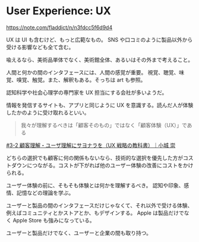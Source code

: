 # User Experience: UX

https://note.com/fladdict/n/n3fdcc5f6d9d4

UX は UI も含むけど、もっと広範なもの。
SNS や口コミのように製品以外から受ける影響なども全て含む。

喩えるなら、美術品単体でなく、美術館全体、あるいはその外まで考えること。

人間と何かの間のインタフェースには、人間の感覚が重要。
視覚、聴覚、味覚、嗅覚、触覚。また、解釈もある。そっちは art も参照。

認知科学や社会心理学の専門家を UX 担当にする会社が多いようだ。

情報を発信するサイトも、アプリと同じように UX を意識する。読んだ人が体験したかのように受け取れるといい。

> 我々が理解するべきは「顧客そのもの」ではなく「顧客体験（UX）」である

[#3-2 顧客理解・ユーザ理解にサヨナラを（UX 戦略の教科書）｜小城 崇](https://note.com/takashi_koshiro/n/n6d71a559a91f)

どちらの選択でも顧客に何の関係もないなら、技術的な選択を優先した方がコストダウンにつながる。コストが下がれば他のユーザー体験の改善にコストをかけられる。

ユーザー体験の前に、そもそも体験とは何かを理解するべき。
認知や印象、感情、記憶などの理論を学ぶ。

ユーザーと製品の間のインタフェースだけじゃなくて、それ以外で受ける体験、例えばコミュニティとかストアとか、もデザインする。
Apple は製品だけでなく Apple Store も強みになっている。

ユーザーと製品だけでなく、ユーザーと企業の間も取り持つ。

